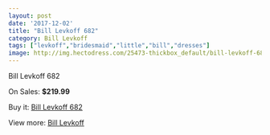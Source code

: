 ```yaml
---
layout: post
date: '2017-12-02'
title: "Bill Levkoff 682"
category: Bill Levkoff
tags: ["levkoff","bridesmaid","little","bill","dresses"]
image: http://img.hectodress.com/25473-thickbox_default/bill-levkoff-682.jpg
---
```

Bill Levkoff 682

On Sales: **$219.99**
<a href="https://www.hectodress.com/bill-levkoff/11797-bill-levkoff-682.html"><amp-img layout="responsive" width="600" height="600" src="//img.hectodress.com/25473-thickbox_default/bill-levkoff-682.jpg" alt="Bill Levkoff 682 0" /></a>

Buy it: [Bill Levkoff 682](https://www.hectodress.com/bill-levkoff/11797-bill-levkoff-682.html "Bill Levkoff 682")

View more: [Bill Levkoff](https://www.hectodress.com/184-bill-levkoff "Bill Levkoff")